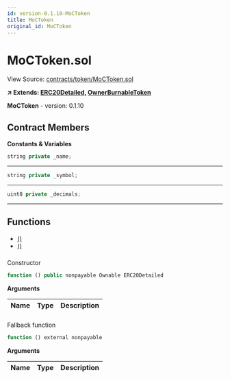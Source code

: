```yaml
---
id: version-0.1.10-MoCToken
title: MoCToken
original_id: MoCToken
---
```


# MoCToken.sol

View Source: [contracts/token/MoCToken.sol](../../contracts/token/MoCToken.sol)

**↗ Extends: [ERC20Detailed](ERC20Detailed.md), [OwnerBurnableToken](OwnerBurnableToken.md)**

**MoCToken** - version: 0.1.10

## Contract Members
**Constants & Variables**

```js
string private _name;
```
---

```js
string private _symbol;
```
---

```js
uint8 private _decimals;
```
---

## Functions

- [()](#)
- [()](#)

### 

Constructor

```js
function () public nonpayable Ownable ERC20Detailed 
```

**Arguments**

| Name        | Type           | Description  |
| ------------- |------------- | -----|

### 

Fallback function

```js
function () external nonpayable
```

**Arguments**

| Name        | Type           | Description  |
| ------------- |------------- | -----|

